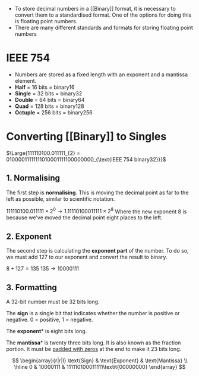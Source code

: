 - To store decimal numbers in a [[Binary]] format, it is necessary to convert them to a standardised format. One of the options for doing this is floating point numbers.
- There are many different standards and formats for storing floating point numbers

# IEEE 754
- Numbers are stored as a fixed length with an exponent and a mantissa element.  
- **Half** = 16 bits = binary16
- **Single** = 32 bits = binary32
- **Double** = 64 bits = binary64
- **Quad** = 128 bits = binary128
- **Octuple** = 256 bits = binary256

# Converting [[Binary]] to Singles
$\Large{111110100.011111_{2} = 01000011111111010001111100000000_{\text{IEEE 754 binary32}}}$
## 1. Normalising
The first step is **normalising**. This is moving the decimal point as far to the left as possible, similar to scientific notation.

$111110100.011111 \times 2^0 \to 1.11110100011111 \times 2^8$
Where the new exponent $8$ is because we've moved the decimal point eight places to the left.

## 2. Exponent
The second step is calculating the **exponent part** of the number.
To do so, we must add 127 to our exponent and convert the result to binary.

$8 + 127 = 135$
$135 \to 10000111$

## 3. Formatting
A 32-bit number must be 32 bits long.

The **sign** is a single bit that indicates whether the number is positive or negative.
0 = positive, 1 = negative.

The **exponent*** is eight bits long.

The **mantissa*** is twenty three bits long. It is also known as the fraction portion.
It must be [padded with zeros](https://github.com/tomatsolihull/scripts-etc/blob/master/mantissa23padding.js) at the end to make it 23 bits long.

$$
\begin{array}{r|r|l}
\text{Sign} & \text{Exponent} & \text{Mantissa} \\
\hline
0 & 10000111 & 111110100011111\textit{00000000}
\end{array}
$$